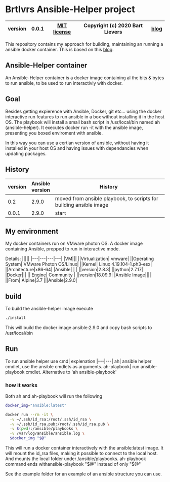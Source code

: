 # Brtlvrs Ansible-Helper project

|version| 0.0.1 | [MIT license](LICENSE)|Copyright (c) 2020 Bart Lievers|[blog](https://vblog.bartlievers.nl)|
|---|---|---|---|---|

This repository contains my approach for building, maintaining an running a ansible docker container.
This is based on this [blog](https://ruleoftech.com/2017/dockerizing-all-the-things-running-ansible-inside-docker-container).

## Ansible-Helper container

An Ansible-Helper container is a docker image containing al the bits & bytes to run ansible, to be used to run interactivly with docker.

## Goal

Besides getting expierence with Ansible, Docker, git etc...  using the docker interactive run features to run ansible in a box without installing it in the host OS.
The playbook will install a small bash script in /usr/local/bin named ah (ansible-helper). It executes docker run -it with the ansible image, presenting you boxed enviroment with ansible.

In this way you can use a certian version of ansible, without having it installed in your host OS and having issues with dependancies when updating packages.

## History

|version|Ansible<br>version|History|
|---|---|---|
|0.2|2.9.0|moved from ansible playbook, to scripts for building ansible image
|0.0.1|2.9.0|start

## My environment

My docker containers run on VMware photon OS.
A docker image containing Ansible, prepped to run in interactive mode.

Details:
|||||
|---|---|---|---|
|VM|||
||Virtualization| vmware|
||Operating System| VMware Photon OS/Linux| 
||Kernel| Linux 4.19.104-1.ph3-esx|
||Architecture|x86-64|
|Ansible| | |
||version|2.8.3|
||python|2.7.17|
|Docker|||
|| Engine| Community |
||version|18.09.9|
|Ansible Image||||
||From| Alpine|3.7
|||Ansible|2.9.0|

## build

To build the ansible-helper image execute 
```bash
./install
```

This will build the docker image ansible:2.9.0 and copy bash scripts to /usr/local/bin

## Run

To run ansible helper use
cmd| explenation
|---|---|
ah| ansible helper cmdlet, use the ansible cmdlets as arguments.
ah-playbook| run ansible-playbook cmdlet. Alternative to 'ah ansible-playbook'

### how it works

Both ah and ah-playbook will run the following 
```bash
docker_img="ansible:latest"

docker run --rm -it \
  -v ~/.ssh/id_rsa:/root/.ssh/id_rsa \
  -v ~/.ssh/id_rsa.pub:/root/.ssh/id_rsa.pub \
  -v $(pwd):/ansible/playbooks \
  -v /var/log/ansible/ansible.log \
  $docker_img "$@"
```

This will run a docker container interactively with the ansible:latest image. It will mount the id_rsa files, making it possible to connect to the local host. And mounts the local folder under /ansible/playbooks.
ah-playbook command ends withansible-playbook "$@" instead of only "$@"

See the example folder for an example of an ansible structure you can use.